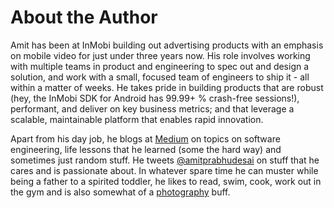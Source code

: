 About the Author
================

Amit has been at InMobi building out advertising products 
with an emphasis on mobile video for just under three years now. 
His role involves working with multiple teams in product and engineering 
to spec out and design a solution, and work with a small, focused team 
of engineers to ship it - all within a matter of weeks. He takes pride in 
building products that are robust (hey, the InMobi SDK for Android has 
99.99+ % crash-free sessions!), performant, and deliver on key business 
metrics; and that leverage a scalable, maintainable platform that 
enables rapid innovation. 
            
Apart from his day job, he blogs at [Medium](https://medium.com/@amitprabhudesai) 
on topics on software engineering, life lessons that he learned (some the hard way) 
and sometimes just random stuff. He tweets 
[@amitprabhudesai](https://twitter.com/amitprabhudesai) on stuff that he cares and is 
passionate about. In whatever spare time he can muster while being a father to a 
spirited toddler, he likes to read, swim, cook, work out in the gym and is also 
somewhat of a [photography](https://www.instagram.com/amitprabhudesai/) buff.
